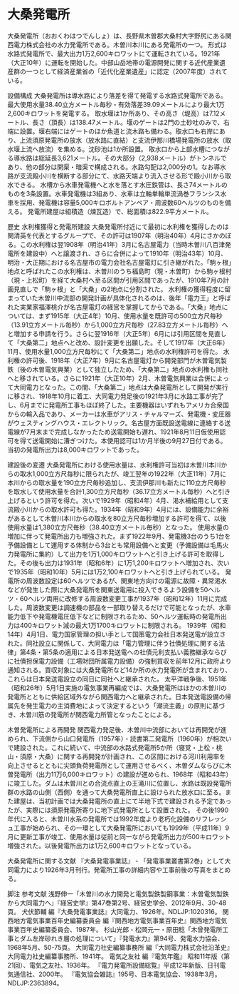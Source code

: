 # 大桑発電所

大桑発電所（おおくわはつでんしょ）は、長野県木曽郡大桑村大字野尻にある関西電力株式会社の水力発電所である。木曽川本川にある発電所の一つ。
形式は水路式発電所で、最大出力1万2,600キロワットにて運転されている。1921年（大正10年）に運転を開始した。中部山岳地帯の電源開発に関する近代産業遺産群の一つとして経済産業省の「近代化産業遺産」に認定（2007年度）されている。

設備構成
大桑発電所は導水路により落差を得て発電する水路式発電所である。最大使用水量38.40立方メートル毎秒・有効落差39.09メートルにより最大1万2,600キロワットを発電する。
取水堰は1か所あり、その高さ（堤高）は7.12メートル、長さ（頂長）は138.47メートル。堰のゲートは2門の土砂吐のみで、右端に設置。堰右端にはゲートのほか魚道と流木路も備わる。取水口も右岸にあり、上流須原発電所の放水（放水路に直結）と支流伊那川橋場発電所の放水（取水堰上流へ放流）を集める。沈砂池は1か所設置。
取水口から上部水槽につながる導水路は総延長3,621メートル。その大部分（2,938メートル）がトンネルであり、他の部分は開渠・暗渠で構成される。水路勾配は2,000分の1。なお導水路が支流殿小川を横断する部分にて、水路天端より流入させる形で殿小川から取水できる。
水槽から水車発電機へと水を落とす水圧鉄管は、長さ74メートルのものを3条設置。水車発電機は3組あり、水車は立軸単輪単流渦巻フランシス水車を採用、発電機は容量5,000キロボルトアンペア・周波数60ヘルツのものを備える。
発電所建屋は組積造（煉瓦造）で、総面積は822.9平方メートル。

歴史
水利権獲得と発電所建設
大桑発電所付近にて最初に水利権を獲得したのは関清英を代表とするグループで、その許可は1907年（明治40年）4月にさかのぼる。この水利権は翌1908年（明治41年）3月に名古屋電力（当時木曽川八百津発電所を建設中）へと譲渡され、さらに合併によって1910年（明治43年）10月、明治・大正期における名古屋市の電力会社名古屋電灯に引き継がれた。「駒ヶ根」地点と呼ばれたこの水利権は、木曽川のうち福島町（現・木曽町）から駒ヶ根村（現・上松町）を経て大桑村へ至る区間が引用区間であったが、1910年7月の計画見直しで「駒ヶ根」と「大桑」の2地点に分割された。
水利権の獲得程度に留まっていた木曽川中流部の開発計画が具体化されるのは、後年「電力王」と呼ばれた実業家福澤桃介が名古屋電灯の経営を掌握してからである。「大桑」地点については、まず1915年（大正4年）10月、使用水量を既許可の500立方尺毎秒（13.91立方メートル毎秒）から1,000立方尺毎秒（27.83立方メートル毎秒）へと増加する申請を行う。さらに翌1916年（大正5年）6月には引用区間を見直して「大桑第二」地点へと改め、設計変更を出願した。そして1917年（大正6年）11月、使用水量1,000立方尺毎秒にて「大桑第二」地点の水利権許可を得た。
水利権の許可後、1918年（大正7年）9月に名古屋電灯から開発部門が木曽電気製鉄（後の木曽電気興業）として独立したため、「大桑第二」地点の水利権も同社へと移されている。さらに1921年（大正10年）2月、木曽電気興業は合併によって大同電力となった。この間、「大桑第二」地点は大桑発電所として開発が実行に移され、1918年10月に着工、大同電力発足後の1921年3月に水路工事が完了し、6月までに発電所工事もほぼ終了した。主要機器はいずれもアメリカ合衆国からの輸入品であり、メーカーは水車がアリス・チャルマーズ、発電機・変圧器がウェスティングハウス・エレクトリック。名古屋方面既設送電線に連絡する送電線が7月末まで完成しなかったため送電開始も遅れ、1921年8月11日仮使用認可を得て送電開始に漕ぎつけた。本使用認可は1か月半後の9月27日付である。当初の発電所出力は8,000キロワットであった。

建設後の変遷
大桑発電所における使用水量は、水利権許可当初は木曽川本川からの取水1,000立方尺毎秒に限られたが、竣工翌年の1922年（大正11年）7月に本川からの取水量を190立方尺毎秒追加し、支流伊那川も新たに110立方尺毎秒を取水して使用水量を合計1,300立方尺毎秒（36.17立方メートル毎秒）へと引き上げるという許可を得た。次いで1929年（昭和4年）4月、渇水補給用として支流殿小川からの取水許可も得た。1934年（昭和9年）4月には、設備能力に余裕があるとして木曽川本川からの取水を80立方尺毎秒増加する許可を得て、以後使用水量は1,380立方尺毎秒（38.40立方メートル毎秒）となった。
使用水量の増加に伴って発電所出力も増強された。まず1922年9月、発電機3台のうち1台を予備設備として運用する体制から3台とも常用設備へと変更（予備設備は毛馬火力発電所に集約）して出力を1万1,000キロワットへと引き上げる許可を取得した。その後も出力は1931年（昭和6年）に1万1,200キロワットへ増加され、次いで1935年（昭和10年）5月には1万2,100キロワットへと引き上げられている。
発電所の周波数設定は60ヘルツであるが、関東地方向けの電源に故障・異常渇水などが発生した際に大桑発電所を関東送電用に投入できるよう設備を50ヘルツ・60ヘルツ両用に改修する周波数変更工事が1937年（昭和12年）11月に完成した。周波数変更は調速機の部品を一部取り替えるだけで可能となったが、水車能力低下や発電機電圧低下などに制限されるため、50ヘルツ運転時の発電所出力は400キロワット減の最大1万1700キロワットに制限される。
1939年（昭和14年）4月1日、電力国家管理の担い手として国策電力会社日本発送電が設立された。同社設立に関係して、大同電力は「電力管理に伴う社債処理に関する法律」第4条・第5条の適用による日本発送電への社債元利支払い義務継承ならびに社債担保電力設備（工場財団所属電力設備）の強制買収を前年12月に政府より通知される。買収対象には大桑発電所など14か所の水力発電所が含まれており、これらは日本発送電設立の同日に同社へと継承された。
太平洋戦争後、1951年（昭和26年）5月1日実施の電気事業再編成では、大桑発電所はほかの木曽川の発電所とともに供給区域外ながら関西電力へと継承された。日本発送電設備の帰属先を発生電力の主消費地によって決定するという「潮流主義」の原則に基づき、木曽川筋の発電所が関西電力所管となったことによる。

木曽発電所による再開発
関西電力発足後、木曽川中流部においては再開発が進められ、下流側から山口発電所（1957年）・読書第二発電所（1960年）が相次いで建設された。これに続いて、中流部の水路式発電所5か所（寝覚・上松・桃山・須原・大桑）に関する再開発が計画され、この区間における河川利用率を向上させるとともに尖頭負荷発電所として運用させるべく、木曽ダムならびに木曽発電所（出力11万6,000キロワット）の建設が進められ、1968年（昭和43年）に竣工した。ダムは木曽川との合流点直上の王滝川に位置し、水路は既設発電所群の水路の山側（西側）を通って大桑発電所直上に設けられた放水口に至る。また建屋は、当初計画では大桑発電所の直上にて半地下式で建設される予定であったが、実際には須原発電所寄りに地下式発電所として設置された。
その後1990年代に入ると、木曽川水系の発電所では1992年度より老朽化設備のリフレッシュ工事が始められ、その一環として大桑発電所においても1999年（平成11年）9月に更新工事が竣工、使用水量は従前と同一ながら発電所出力が500キロワット増強された。以後発電所出力は1万2,600キロワットとなっている。

大桑発電所に関する文献
『大桑発電事業誌』 - 「発電事業叢書第2巻」として大同電力により1926年3月刊行。発電所工事の詳細内容や工事前後の写真をまとめる。

脚注
参考文献
浅野伸一「木曽川の水力開発と電気製鉄製鋼事業：木曽電気製鉄から大同電力へ」『経営史学』第47巻第2号、経営史学会、2012年9月、30-48頁。 
犬伏節輔 編『大桑発電事業誌』大同電力、1926年。NDLJP:1020316。 
関西地方電気事業百年史編纂委員会 編『関西地方電気事業百年史』関西地方電気事業百年史編纂委員会、1987年。 
杉山光郎・松岡元一・原田稔「木曾発電所工事とダム左岸砂れき層の処理について」『発電水力』第94号、発電水力協会、1968年5月、50-75頁。 
大同電力社史編纂事務所 編『大同電力株式会社沿革史』大同電力社史編纂事務所、1941年。 
電気之友社 編『電気年鑑』 昭和11年版（第21回）、電気之友社、1936年。 
『電力発電所設備総覧』平成12年新版、日刊電気通信社、2000年。 
『電気協会雑誌』195号、日本電気協会、1938年3月。NDLJP:2363894。